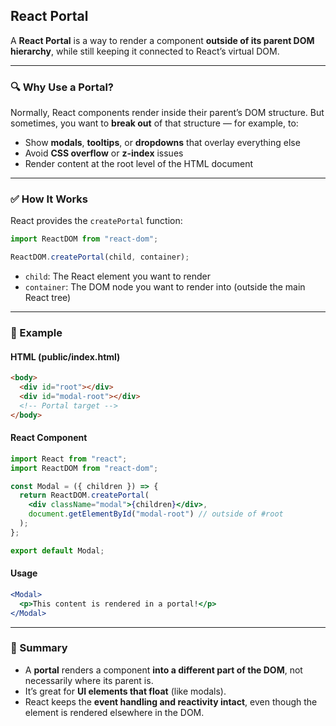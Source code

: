## React Portal

A **React Portal** is a way to render a component **outside of its parent DOM hierarchy**, while still keeping it connected to React’s virtual DOM.

---

### 🔍 Why Use a Portal?

Normally, React components render inside their parent’s DOM structure. But sometimes, you want to **break out** of that structure — for example, to:

- Show **modals**, **tooltips**, or **dropdowns** that overlay everything else
- Avoid **CSS overflow** or **z-index** issues
- Render content at the root level of the HTML document

---

### ✅ How It Works

React provides the `createPortal` function:

```jsx
import ReactDOM from "react-dom";

ReactDOM.createPortal(child, container);
```

- `child`: The React element you want to render
- `container`: The DOM node you want to render into (outside the main React tree)

---

### 🧠 Example

#### HTML (public/index.html)

```html
<body>
  <div id="root"></div>
  <div id="modal-root"></div>
  <!-- Portal target -->
</body>
```

#### React Component

```jsx
import React from "react";
import ReactDOM from "react-dom";

const Modal = ({ children }) => {
  return ReactDOM.createPortal(
    <div className="modal">{children}</div>,
    document.getElementById("modal-root") // outside of #root
  );
};

export default Modal;
```

#### Usage

```jsx
<Modal>
  <p>This content is rendered in a portal!</p>
</Modal>
```

---

### 📝 Summary

- A **portal** renders a component **into a different part of the DOM**, not necessarily where its parent is.
- It’s great for **UI elements that float** (like modals).
- React keeps the **event handling and reactivity intact**, even though the element is rendered elsewhere in the DOM.
